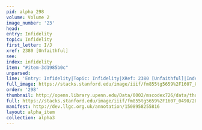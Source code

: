 ```yaml
---
pid: alpha_298
volume: Volume 2
image_number: '23'
head: 
entry: Infidelity
topic: Infidelity
first_letter: I/J
xref: 2380 [Unfaithful]
see: 
index: infidelity
item: "#item-3d1985b0c"
unparsed: 
line: 'Entry: Infidelity|Topic: Infidelity|XRef: 2380 [Unfaithful]|Index: infidelity|#item-3d1985b0c'
full_image: https://stacks.stanford.edu/image/iiif/fm855tg5659%2F1607_0490/full/full/0/default.jpg
order: '298'
thumbnail: http://openn.library.upenn.edu/Data/0002/mscodex726/data/thumb/1607_0490_thumb.jpg
full: https://stacks.stanford.edu/image/iiif/fm855tg5659%2F1607_0490/283,986,3095,180/full/0/default.jpg
manifest: http://dev.llgc.org.uk/annotation/1508958255816
layout: alpha_item
collection: alpha3
---
```

